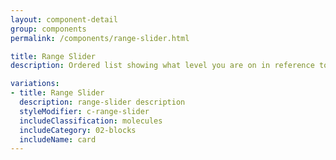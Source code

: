 ```yaml
---
layout: component-detail
group: components
permalink: /components/range-slider.html

title: Range Slider
description: Ordered list showing what level you are on in reference to the site

variations:
- title: Range Slider
  description: range-slider description
  styleModifier: c-range-slider
  includeClassification: molecules
  includeCategory: 02-blocks
  includeName: card
---
```

